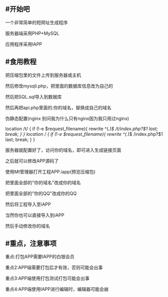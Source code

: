 #开始吧
---
一个非常简单的短网址生成程序

服务器端采用PHP+MySQL

应用程序采用IAPP

#食用教程
---
把压缩包里的文件上传到服务器或主机

然后修改mysqli.php，把里面的数据库信息改为自己的

然后把SQL.sql导入到数据库

然后再把api.php里面的:你的域名，替换成自己的域名

伪静态配置(nginx 别问我为什么只有nginx因为我只用过nginx)

location /t/ {
	if (!-e $request_filename){
		rewrite  ^(.*)$  /t/index.php?$1  last;   break;
	}
}
location / {
	if (!-e $request_filename){
		rewrite  ^(.*)$  /index.php?$1  last;   break;
	}
}

服务器就配置好了，访问你的域名，即可进入生成链接页面

之后就可以修改APP源码了

使用Mt管理器打开工程APP.iapp(预览压缩包)

把里面全部的"你的域名"改成你的域名

把里面全部的"你的QQ"改成你的QQ

然后将工程导入至iAPP

当然你也可以直接导入到iAPP

然后手动修改你的域名

#重点，注意事项
---
重点:打包APP需要IAPP的白银会员

重点2:APP端需要打包后才有效，否则可能会出事

重点3:APP端使用打包测试打包可能会出事

重点4:APP端使用IAPP进行编辑时，编辑器可能会崩